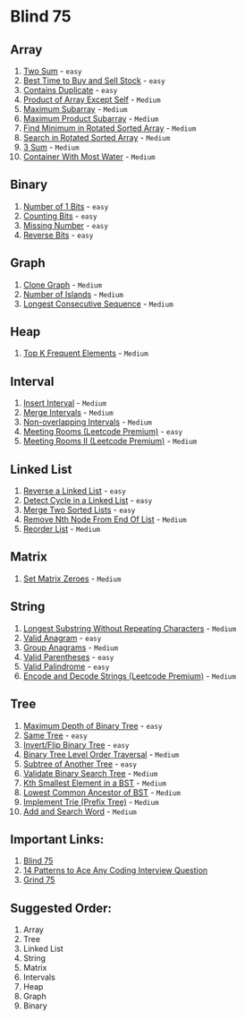 # Blind 75

## Array

1. [Two Sum](https://leetcode.com/problems/two-sum/) - `easy`
1. [Best Time to Buy and Sell Stock](https://leetcode.com/problems/best-time-to-buy-and-sell-stock/) - `easy`
1. [Contains Duplicate](https://leetcode.com/problems/contains-duplicate/) - `easy`
1. [Product of Array Except Self](https://leetcode.com/problems/product-of-array-except-self/) - `Medium`
1. [Maximum Subarray](https://leetcode.com/problems/maximum-subarray/) - `Medium`
1. [Maximum Product Subarray](https://leetcode.com/problems/maximum-product-subarray/) - `Medium`
1. [Find Minimum in Rotated Sorted Array](https://leetcode.com/problems/find-minimum-in-rotated-sorted-array/) - `Medium`
1. [Search in Rotated Sorted Array](https://leetcode.com/problems/search-in-rotated-sorted-array/) - `Medium`
1. [3 Sum](https://leetcode.com/problems/3sum/) - `Medium`
1. [Container With Most Water](https://leetcode.com/problems/container-with-most-water/) - `Medium`

## Binary

1. [Number of 1 Bits](https://leetcode.com/problems/number-of-1-bits/) - `easy`
1. [Counting Bits](https://leetcode.com/problems/counting-bits/) - `easy`
1. [Missing Number](https://leetcode.com/problems/missing-number/) - `easy`
1. [Reverse Bits](https://leetcode.com/problems/reverse-bits/) - `easy`

## Graph

1. [Clone Graph](https://leetcode.com/problems/clone-graph/) - `Medium`
1. [Number of Islands](https://leetcode.com/problems/number-of-islands/) - `Medium`
1. [Longest Consecutive Sequence](https://leetcode.com/problems/longest-consecutive-sequence/) - `Medium`

## Heap

1. [Top K Frequent Elements](https://leetcode.com/problems/top-k-frequent-elements/) - `Medium`

## Interval

1. [Insert Interval](https://leetcode.com/problems/insert-interval/) - `Medium`
1. [Merge Intervals](https://leetcode.com/problems/merge-intervals/) - `Medium`
1. [Non-overlapping Intervals](https://leetcode.com/problems/non-overlapping-intervals/) - `Medium`
1. [Meeting Rooms (Leetcode Premium)](https://leetcode.com/problems/meeting-rooms/) - `easy`
1. [Meeting Rooms II (Leetcode Premium)](https://leetcode.com/problems/meeting-rooms-ii/) - `Medium`

## Linked List

1. [Reverse a Linked List](https://leetcode.com/problems/reverse-linked-list/) - `easy`
1. [Detect Cycle in a Linked List](https://leetcode.com/problems/linked-list-cycle/) - `easy`
1. [Merge Two Sorted Lists](https://leetcode.com/problems/merge-two-sorted-lists/) - `easy`
1. [Remove Nth Node From End Of List](https://leetcode.com/problems/remove-nth-node-from-end-of-list/) - `Medium`
1. [Reorder List](https://leetcode.com/problems/reorder-list/) - `Medium`

## Matrix

1. [Set Matrix Zeroes](https://leetcode.com/problems/set-matrix-zeroes/) - `Medium`

## String

1. [Longest Substring Without Repeating Characters](https://leetcode.com/problems/longest-substring-without-repeating-characters/) - `Medium`
1. [Valid Anagram](https://leetcode.com/problems/valid-anagram/) - `easy`
1. [Group Anagrams](https://leetcode.com/problems/group-anagrams/) - `Medium`
1. [Valid Parentheses](https://leetcode.com/problems/valid-parentheses/) - `easy`
1. [Valid Palindrome](https://leetcode.com/problems/valid-palindrome/) - `easy`
1. [Encode and Decode Strings (Leetcode Premium)](https://leetcode.com/problems/encode-and-decode-strings/) - `Medium`

## Tree

1. [Maximum Depth of Binary Tree](https://leetcode.com/problems/maximum-depth-of-binary-tree/) - `easy`
1. [Same Tree](https://leetcode.com/problems/same-tree/) - `easy`
1. [Invert/Flip Binary Tree](https://leetcode.com/problems/invert-binary-tree/) - `easy`
1. [Binary Tree Level Order Traversal](https://leetcode.com/problems/binary-tree-level-order-traversal/) - `Medium`
1. [Subtree of Another Tree](https://leetcode.com/problems/subtree-of-another-tree/) - `easy`
1. [Validate Binary Search Tree](https://leetcode.com/problems/validate-binary-search-tree/) - `Medium`
1. [Kth Smallest Element in a BST](https://leetcode.com/problems/kth-smallest-element-in-a-bst/) - `Medium`
1. [Lowest Common Ancestor of BST](https://leetcode.com/problems/lowest-common-ancestor-of-a-binary-search-tree/) - `Medium`
1. [Implement Trie (Prefix Tree)](https://leetcode.com/problems/implement-trie-prefix-tree/) - `Medium`
1. [Add and Search Word](https://leetcode.com/problems/add-and-search-word-data-structure-design/) - `Medium`

## Important Links:

1. [Blind 75](https://leetcode.com/discuss/general-discussion/460599/blind-75-leetcode-questions)
1. [14 Patterns to Ace Any Coding Interview Question](https://hackernoon.com/14-patterns-to-ace-any-coding-interview-question-c5bb3357f6ed)
1. [Grind 75](https://www.techinterviewhandbook.org/grind75)

## Suggested Order:

1. Array
1. Tree
1. Linked List
1. String
1. Matrix
1. Intervals
1. Heap
1. Graph
1. Binary

